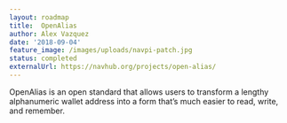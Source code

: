 ```yaml
---
layout: roadmap
title:  OpenAlias
author: Alex Vazquez
date: '2018-09-04'
feature_image: /images/uploads/navpi-patch.jpg
status: completed
externalUrl: https://navhub.org/projects/open-alias/
---
```


OpenAlias is an open standard that allows users to transform a lengthy alphanumeric wallet address into a form that’s much easier to read, write, and&nbsp;remember.
